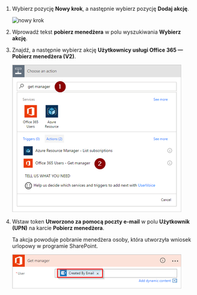 1. Wybierz pozycję **Nowy krok**, a następnie wybierz pozycję **Dodaj akcję**.
   
    ![nowy krok](media/modern-approvals/select-sharepoint-add-action.png)
2. Wprowadź tekst **pobierz menedżera** w polu wyszukiwania **Wybierz akcję**.
3. Znajdź, a następnie wybierz akcję **Użytkownicy usługi Office 365 — Pobierz menedżera (V2)**.

    ![wybieranie użytkowników pakietu office](media/modern-approvals/add-get-manager-action.png)
4. Wstaw token **Utworzono za pomocą poczty e-mail** w polu **Użytkownik (UPN)** na karcie **Pobierz menedżera**.

    Ta akcja powoduje pobranie menedżera osoby, która utworzyła wniosek urlopowy w programie SharePoint.

    ![konfiguracja pobierania menedżera](media/modern-approvals/get-manager-card.png)

